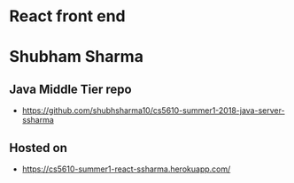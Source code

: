 # React front end
# Shubham Sharma

## Java Middle Tier repo
 - https://github.com/shubhsharma10/cs5610-summer1-2018-java-server-ssharma

## Hosted on
 - https://cs5610-summer1-react-ssharma.herokuapp.com/
